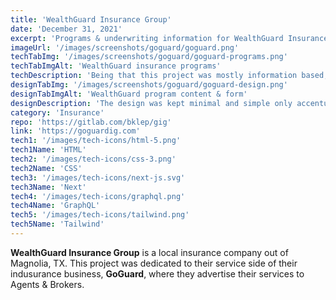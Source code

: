 ```yaml
---
title: 'WealthGuard Insurance Group'
date: 'December 31, 2021'
excerpt: 'Programs & underwriting information for WealthGuard Insurance Group.'
imageUrl: '/images/screenshots/goguard/goguard.png'
techTabImg: '/images/screenshots/goguard/goguard-programs.png'
techTabImgAlt: 'WealthGuard insurance programs'
techDescription: 'Being that this project was mostly information based, I reached for NextJS to serve static pages and perform fast. There also was a program/data heavy demand that was ever changing, so I utilized a GraphQL infrastructure with GraphCMS. I reached for Markdown to quickly edit/change content as need be, and am serving it via MDXRemote.'
designTabImg: '/images/screenshots/goguard/goguard-design.png'
designTabImgAlt: 'WealthGuard program content & form'
designDescription: 'The design was kept minimal and simple only accentuating key features. Since there needs to be contact with Brokers & Agents about programs they are interested in, the contact forms are pre-populated with the program the user is on. I also created custom PDF flyers with infographics containing company related information. There is both a light & dark version available.'
category: 'Insurance'
repo: 'https://gitlab.com/bklep/gig'
link: 'https://goguardig.com'
tech1: '/images/tech-icons/html-5.png'
tech1Name: 'HTML'
tech2: '/images/tech-icons/css-3.png'
tech2Name: 'CSS'
tech3: '/images/tech-icons/next-js.svg'
tech3Name: 'Next'
tech4: '/images/tech-icons/graphql.png'
tech4Name: 'GraphQL'
tech5: '/images/tech-icons/tailwind.png'
tech5Name: 'Tailwind'
---
```


**WealthGuard Insurance Group** is a local insurance company out of Magnolia, TX. This project was dedicated to their service side of their indusurance business, **GoGuard**, where they advertise their services to Agents & Brokers.
